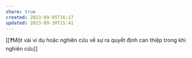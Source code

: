 ```yaml
---
share: true
created: 2023-09-05T16:17
updated: 2023-09-30T15:41
---
```

[[❓Một vài ví dụ hoặc nghiên cứu về sự ra quyết định can thiệp trong khi nghiên cứu]]